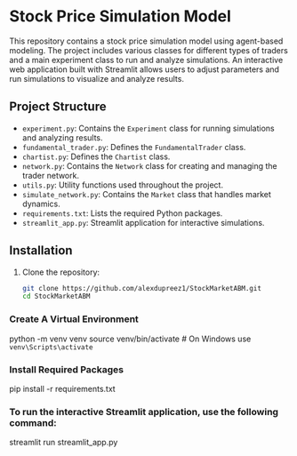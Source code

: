 # Stock Price Simulation Model

This repository contains a stock price simulation model using agent-based modeling. The project includes various classes for different types of traders and a main experiment class to run and analyze simulations. An interactive web application built with Streamlit allows users to adjust parameters and run simulations to visualize and analyze results.

## Project Structure

- `experiment.py`: Contains the `Experiment` class for running simulations and analyzing results.
- `fundamental_trader.py`: Defines the `FundamentalTrader` class.
- `chartist.py`: Defines the `Chartist` class.
- `network.py`: Contains the `Network` class for creating and managing the trader network.
- `utils.py`: Utility functions used throughout the project.
- `simulate_network.py`: Contains the `Market` class that handles market dynamics.
- `requirements.txt`: Lists the required Python packages.
- `streamlit_app.py`: Streamlit application for interactive simulations.

## Installation

1. Clone the repository:
   ```bash
   git clone https://github.com/alexdupreez1/StockMarketABM.git
   cd StockMarketABM

### Create A Virtual Environment

python -m venv venv
source venv/bin/activate  # On Windows use `venv\Scripts\activate`

### Install Required Packages

pip install -r requirements.txt

### To run the interactive Streamlit application, use the following command:
streamlit run streamlit_app.py

